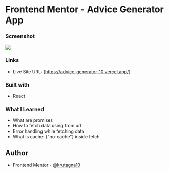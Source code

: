 # Frontend Mentor - Advice Generator App

### Screenshot
![](screenshot/Screenshot%20.png)

### Links
- Live Site URL: [https://advice-generator-10.vercel.app/]

### Built with
- React

### What I Learned
- What are promises
- How to fetch data using from url
- Error handling while fetching data
- What is cache: {"no-cache"} inside fetch

## Author
- Frontend Mentor - [@krutagna10](https://www.frontendmentor.io/profile/krutagna10)
